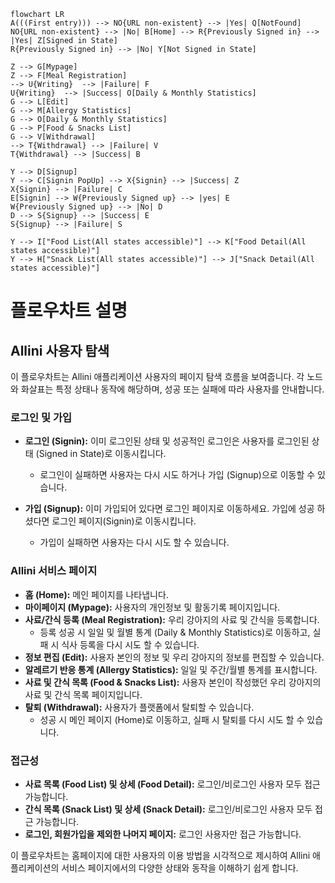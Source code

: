 ```mermaid
flowchart LR
A(((First entry))) --> NO{URL non-existent} --> |Yes| Q[NotFound]
NO{URL non-existent} --> |No| B[Home] --> R{Previously Signed in} --> |Yes| Z[Signed in State]
R{Previously Signed in} --> |No| Y[Not Signed in State]

Z --> G[Mypage]
Z --> F[Meal Registration]
--> U{Writing}  --> |Failure| F
U{Writing}  --> |Success| O[Daily & Monthly Statistics]
G --> L[Edit]
G --> M[Allergy Statistics]
G --> O[Daily & Monthly Statistics]
G --> P[Food & Snacks List]
G --> V[Withdrawal]
--> T{Withdrawal} --> |Failure| V
T{Withdrawal} --> |Success| B

Y --> D[Signup]
Y --> C[Signin PopUp] --> X{Signin} --> |Success| Z
X{Signin} --> |Failure| C
E[Signin] --> W{Previously Signed up} --> |yes| E
W{Previously Signed up} --> |No| D
D --> S{Signup} --> |Success| E
S{Signup} --> |Failure| S

Y --> I["Food List(All states accessible)"] --> K["Food Detail(All states accessible)"]
Y --> H["Snack List(All states accessible)"] --> J["Snack Detail(All states accessible)"]
```

# 플로우차트 설명

## Allini 사용자 탐색

이 플로우차트는 Allini 애플리케이션 사용자의 페이지 탐색 흐름을 보여줍니다. 각 노드와 화살표는 특정 상태나 동작에 해당하며, 성공 또는 실패에 따라 사용자를 안내합니다.

### 로그인 및 가입

- **로그인 (Signin):** 이미 로그인된 상태 및 성공적인 로그인은 사용자를 로그인된 상태 (Signed in State)로 이동시킵니다.

  - 로그인이 실패하면 사용자는 다시 시도 하거나 가입 (Signup)으로 이동할 수 있습니다.

- **가입 (Signup):** 이미 가입되어 있다면 로그인 페이지로 이동하세요. 가입에 성공 하셨다면 로그인 페이지(Signin)로 이동시킵니다.
  - 가입이 실패하면 사용자는 다시 시도 할 수 있습니다.

### Allini 서비스 페이지

- **홈 (Home):** 메인 페이지를 나타냅니다.
- **마이페이지 (Mypage):** 사용자의 개인정보 및 활동기록 페이지입니다.
- **사료/간식 등록 (Meal Registration):** 우리 강아지의 사료 및 간식을 등록합니다.
  - 등록 성공 시 일일 및 월별 통계 (Daily & Monthly Statistics)로 이동하고, 실패 시 식사 등록을 다시 시도 할 수 있습니다.
- **정보 편집 (Edit):** 사용자 본인의 정보 및 우리 강아지의 정보를 편집할 수 있습니다.
- **알레르기 반응 통계 (Allergy Statistics):** 일일 및 주간/월별 통계를 표시합니다.
- **사료 및 간식 목록 (Food & Snacks List):** 사용자 본인이 작성했던 우리 강아지의 사료 및 간식 목록 페이지입니다.
- **탈퇴 (Withdrawal):** 사용자가 플랫폼에서 탈퇴할 수 있습니다.
  - 성공 시 메인 페이지 (Home)로 이동하고, 실패 시 탈퇴를 다시 시도 할 수 있습니다.

### 접근성

- **사료 목록 (Food List) 및 상세 (Food Detail):** 로그인/비로그인 사용자 모두 접근 가능합니다.
- **간식 목록 (Snack List) 및 상세 (Snack Detail):** 로그인/비로그인 사용자 모두 접근 가능합니다.
- **로그인, 회원가입을 제외한 나머지 페이지:** 로그인 사용자만 접근 가능합니다.

이 플로우차트는 홈페이지에 대한 사용자의 이용 방법을 시각적으로 제시하여 Allini 애플리케이션의 서비스 페이지에서의 다양한 상태와 동작을 이해하기 쉽게 합니다.
